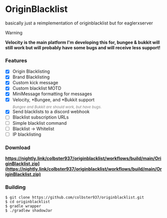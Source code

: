 # OriginBlacklist

basically just a reimplementation of originblacklist but for eaglerxserver

> [!WARNING]
> **Velocity is the main platform I'm developing this for, bungee & bukkit will still work but will probably have some bugs and will receive less support!**

### Features
- [x] Origin Blacklisting
- [x] Brand Blacklisting
- [x] Custom kick message
- [x] Custom blacklist MOTD
- [x] MiniMessage formatting for messages
- [x] Velocity, *Bungee, and *Bukkit support
  <br>_<sub><span style="color:gray">Bungee and Bukkit are should work, but have bugs.</span></sub>_
- [x] Send blacklists to a discord webhook
- [ ] Blacklist subscription URLs
- [ ] Simple blacklist command
- [ ] Blacklist -> Whitelist
- [ ] IP blacklisting

### Download
**https://nightly.link/colbster937/originblacklist/workflows/build/main/OriginBlacklist.zip](https://nightly.link/colbster937/originblacklist/workflows/build/main/OriginBlacklist.zip)**

### Building
```
$ git clone https://github.com/colbster937/originblacklist.git
$ cd originblacklist
$ gradle wrapper
$ ./gradlew shadowJar
```
